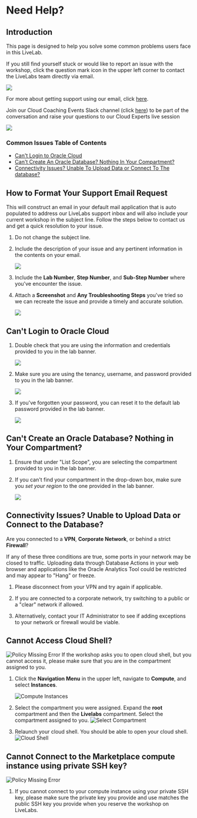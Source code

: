 # Need Help?   

## Introduction
This page is designed to help you solve some common problems users face in this LiveLab. 

If you still find yourself stuck or would like to report an issue with the workshop, click the question mark icon in the upper left corner to contact the LiveLabs team directly via email.  

![](images/help-button2.png)

For more about getting support using our email, click [here](#HowtoFormatYourSupportEmailRequest).

Join our Cloud Coaching Events Slack channel (click [here](https://join.slack.com/t/cloudcoachingevents/shared_invite/zt-15ychn3y9-FlI6cUFVhhEI7b5MUWysOA)) to be part of the conversation and raise your questions to our Cloud Experts live session

![](images/Slack.png)

### Common Issues Table of Contents
  - [Can't Login to Oracle Cloud](#CantLogintoOracleCloud)
  - [Can't Create An Oracle Database? Nothing In Your Compartment?](#CantCreateanOracleDatabase?NothinginYourCompartment?)
  - [Connectivity Issues? Unable To Upload Data or Connect To The database?](#ConnectivityIssues?UnabletoUploadDataorConnecttotheDatabase?)

## How to Format Your Support Email Request
This will construct an email in your default mail application that is auto populated to address our LiveLabs support inbox and will also include your current workshop in the subject line. Follow the steps below to contact us and get a quick resolution to your issue.

1. Do not change the subject line. 
2. Include the description of your issue and any pertinent information in the contents on your email.

    ![](images/e-mail.png)

3. Include the **Lab Number**, **Step Number**, and **Sub-Step Number** where you've encounter the issue. 
4. Attach a **Screenshot** and **Any Troubleshooting Steps** you've tried so we can recreate the issue and provide a timely and accurate solution.

    ![](images/problem-picture2.png)

## Can't Login to Oracle Cloud
1. Double check that you are using the information and credentials provided to you in the lab banner. 

    ![](images/banner-info-highlight.png)

2. Make sure you are using the tenancy, username, and password provided to you in the lab banner.

    ![](images/login-demo1.png)

3. If you've forgotten your password, you can reset it to the default lab password provided in the lab banner.

    ![](images/reset-password.png)

## Can't Create an Oracle Database? Nothing in Your Compartment?
1. Ensure that under "List Scope", you are selecting the compartment provided to you in the lab banner. 

2. If you can't find your compartment in the drop-down box, make sure you *set your region* to the one provided in the lab banner.

    ![](images/compartment-select.png)

## Connectivity Issues? Unable to Upload Data or Connect to the Database?
Are you connected to a **VPN**, **Corporate Network**, or behind a strict **Firewall**?

If any of these three conditions are true, some ports in your network may be closed to traffic. Uploading data through Database Actions in your web browser and applications like the Oracle Analytics Tool could be restricted and may appear to "Hang" or freeze. 

1. Please disconnect from your VPN and try again if applicable.

2. If you are connected to a corporate network, try switching to a public or a "clear" network if allowed.

3. Alternatively, contact your IT Administrator to see if adding exceptions to your network or firewall would be viable.


## Cannot Access Cloud Shell?

   ![Policy Missing Error](images/policy-missing.png " ")
If the workshop asks you to open cloud shell, but you cannot access it, please make sure that you are in the compartment assigned to you.

1. Click the **Navigation Menu** in the upper left, navigate to **Compute**, and select **Instances**.

   ![Compute Instances](https://raw.githubusercontent.com/oracle/learning-library/master/common/images/console/compute-instances.png " ")

2. Select the compartment you were assigned. Expand the **root** compartment and then the **Livelabs** compartment. Select the compartment assigned to you.
   ![Select Compartment](images/select-compartment.png " ")

3. Relaunch your cloud shell. You should be able to open your cloud shell.
   ![Cloud Shell](https://raw.githubusercontent.com/oracle/learning-library/master/common/images/console/cloud-shell.png " ")


## Cannot Connect to the Marketplace compute instance using private SSH key?

   ![Policy Missing Error](images/private-ssh-key-denied.png " ")
1. If you cannot connect to your compute instance using your private SSH key, please make sure the private key you provide and use matches the public SSH key you provide when you reserve the workshop on LiveLabs.